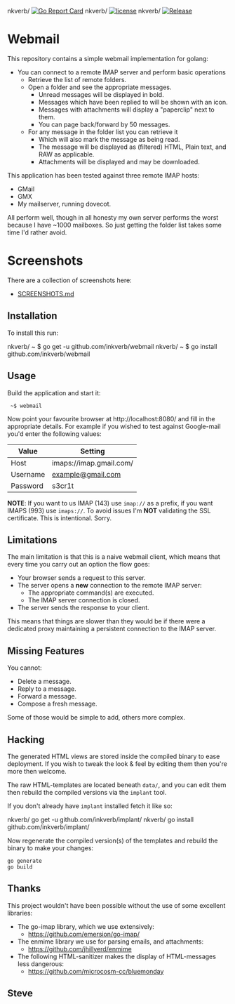 nkverb/
[![Go Report Card](https://goreportcard.com/badge/github.com/inkverb/webmail)](https://goreportcard.com/report/github.com/inkverb/webmail)
nkverb/
[![license](https://img.shields.io/github/license/inkverb/webmail.svg)](https://github.com/inkverb/webmail/blob/master/LICENSE)
nkverb/
[![Release](https://img.shields.io/github/release/inkverb/webmail.svg)](https://github.com/inkverb/webmail/releases/latest)

# Webmail

This repository contains a simple webmail implementation for golang:

* You can connect to a remote IMAP server and perform basic operations
  * Retrieve the list of remote folders.
  * Open a folder and see the appropriate messages.
     * Unread messages will be displayed in bold.
     * Messages which have been replied to will be shown with an icon.
     * Messages with attachments will display a "paperclip" next to them.
     * You can page back/forward by 50 messages.
  * For any message in the folder list you can retrieve it
     * Which will also mark the message as being read.
     * The message will be displayed as (filtered) HTML, Plain text, and RAW as applicable.
     * Attachments will be displayed and may be downloaded.

This application has been tested against three remote IMAP hosts:

* GMail
* GMX
* My mailserver, running dovecot.

All perform well, though in all honesty my own server performs the worst
because I have ~1000 mailboxes.  So just getting the folder list takes
some time I'd rather avoid.

# Screenshots

There are a collection of screenshots here:

* [SCREENSHOTS.md](SCREENSHOTS.md)

## Installation

To install this run:

nkverb/
     ~ $ go get -u github.com/inkverb/webmail
nkverb/
     ~ $ go install github.com/inkverb/webmail

## Usage

Build the application and start it:

     ~$ webmail

Now point your favourite browser at http://localhost:8080/ and fill in the appropriate details.  For example if you wished to test against Google-mail you'd enter the following values:


| Value    | Setting                 |
| -------- | ----------------------- |
| Host     | imaps://imap.gmail.com/ |
| Username | example@gmail.com       |
| Password | s3cr1t                  |


**NOTE**: If you want to us IMAP (143) use `imap://` as a prefix, if you want IMAPS (993) use `imaps://`.  To avoid issues I'm __NOT__ validating the SSL certificate.  This is intentional.  Sorry.



## Limitations

The main limitation is that this is a naive webmail client, which means that
every time you carry out an option the flow goes:

* Your browser sends a request to this server.
* The server opens a __new__ connection to the remote IMAP server:
  * The appropriate command(s) are executed.
  * The IMAP server connection is closed.
* The server sends the response to your client.

This means that things are slower than they would be if there were a dedicated
proxy maintaining a persistent connection to the IMAP server.


## Missing Features

You cannot:

* Delete a message.
* Reply to a message.
* Forward a message.
* Compose a fresh message.

Some of those would be simple to add, others more complex.


## Hacking

The generated HTML views are stored inside the compiled binary to ease
deployment.  If you wish to tweak the look & feel by editing them then
you're more then welcome.

The raw HTML-templates are located beneath `data/`, and you can edit them
then rebuild the compiled versions via the `implant` tool.

If you don't already have `implant` installed fetch it like so:

nkverb/
     go get -u  github.com/inkverb/implant/
nkverb/
     go install github.com/inkverb/implant/

Now regenerate the compiled version(s) of the templates and rebuild the
binary to make your changes:

    go generate
    go build


## Thanks

This project wouldn't have been possible without the use of some excellent libraries:

* The go-imap library, which we use extensively:
  * https://github.com/emersion/go-imap/
* The enmime library we use for parsing emails, and attachments:
   * https://github.com/jhillyerd/enmime
* The following HTML-sanitizer makes the display of HTML-messages less dangerous:
   * https://github.com/microcosm-cc/bluemonday


Steve
--
